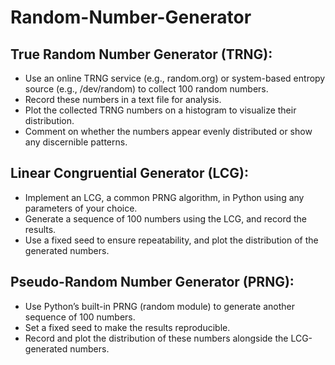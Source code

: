 # Random-Number-Generator

## True Random Number Generator (TRNG):
- Use an online TRNG service (e.g., random.org) or system-based entropy source (e.g., /dev/random) to collect 100 random numbers.
- Record these numbers in a text file for analysis.
- Plot the collected TRNG numbers on a histogram to visualize their distribution.
- Comment on whether the numbers appear evenly distributed or show any discernible patterns.

## Linear Congruential Generator (LCG):
- Implement an LCG, a common PRNG algorithm, in Python using any parameters of your choice.
- Generate a sequence of 100 numbers using the LCG, and record the results.
- Use a fixed seed to ensure repeatability, and plot the distribution of the generated numbers.

## Pseudo-Random Number Generator (PRNG):
- Use Python’s built-in PRNG (random module) to generate another sequence of 100 numbers.
- Set a fixed seed to make the results reproducible.
- Record and plot the distribution of these numbers alongside the LCG-generated numbers.
